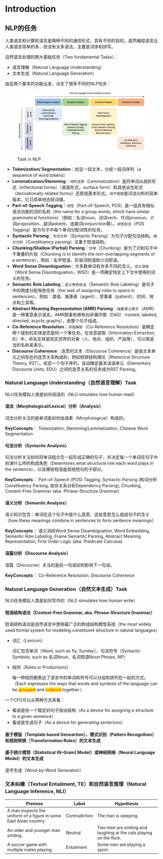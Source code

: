 # Introduction

## NLP的任务

人类语言和计算机语言是两种不同的通信形式，具有不同的目的。虽然编程语言比人类语言简单的多，但没有太多语法，主要是词序和拼写。

自然语言处理的两大基础任务（Two fundamental Tasks）：

* 语言理解（Natural Language Understanding）
* 文本生成（Natural Language Generation）

由这两个基本的功能出发，派生了很多不同的NLP任务：

<figure><img src="../.gitbook/assets/image (236).png" alt=""><figcaption><p>Task in NLP</p></figcaption></figure>

* **Tokenization/ Segmentation**：给定一段文本，分成一段词序列（a sequence of word tokens）
* **Lemmatization/Stemming**：`词形还原`（Lemmatization）是将单词从屈折形式（inflectional forms）（表面形式，surface form）和其他派生形式（derivationally related forms）还原成基本形式。`词干提取`是词法分析的简单版本，它只简单地去除词缀。
* **Part-of-Speech Tagging**：`词性`（Part-of-Speech, POS）是一组具有相似语法功能的词的名称（the name for a group words, which have similar grammatical functions）（例如：名词noun、动词verb、代词pronoun、介词proposition、副词adverb、连接词conjunction等）。`词性标注`（POS Tagging）是为句子中每个单词分配词性的任务。
* **Syntactic Parsing**：`句法分析`（Syntactic Parsing）为句子分配句法结构。`成分分析`（Constituency parsing）注重于短语结构。
* **Chunking/Shallow (Partial) Parsing**：`分块`（Chunking）是为了识别句子中不重叠的片段（Chunking is to identify the non-overlapping segments of a sentence），例如：名字短语、形容词短语和介词短语。
* **Word Sense Disambiguation**：大多数单词有许多不同的含义。`词义消岐`（Word Sense Disambiguation，WSD）是一项确定特定上下文中使用的词义的任务。
* **Semantic Role Labeling**：`语义角色标注`（Semantic Role Labeling）是句子中的跨度分配角色任务（the task of assigning roles to spans in sentences）。例如：谓语、施事者（agent）、受事者（patient）、时间、地点和工具等。
* **Abstract Meaning Representation (AMR) Parsing**：`抽象意义表示`（AMR）是一种寓意表示语言。AMR图事有根有向非循环图（DAG）（rooted, labeled, directed, acyclic graphs），由整个句子组成。
* **Co-Reference Resolution**：`共指解析`（Co-Reference Resolution）是确定两个提到的实体是否是同一个等任务。在信息提取（Information Extraction, IE）中，命名实体是现实世界的对象（人、地点、组织、产品等），可以用适当的名称来表示。
* **Discourse Coherence**：连贯的文本（Discourse Coherence）是由文本单元之间存在的连贯关系构成的，例如修辞结构理论（Rhetorical Structure Theory, RST）。给定一个句子序列，自动确定基本话语单元（Elementary Discourse Units, EDU）之间的连贯关系的任务成为RST Parsing。

### Natural Language Understanding（自然语言理解）Task

NLU任务模拟人类是如何阅读的（NLU simulates how human read）

#### 语法（Morphological/Lexical）分析（Analysis）

词法分析关注的是单词是如何由语素（Morphological）构成的。

**KeyConcepts**： Tokenization, Stemming/Lemmatization, Chinese Word Segmentation

#### 句法分析（Syntactic Analysis）

句法分析关注如何将单词组合在一起形成正确的句子，并决定每一个单词在句子中扮演什么样的构成角色（Determines what structural role each word plays in the sentence），以及哪些短语是其他短句的子部分。

**KeyConcepts**： Part-of-Speech (POS) Tagging, Syntactic Parsing (构词分析Constituency Parsing, 依存关系分析Dependency Parsing), Chunking, Context-Free Grammar (aka. Phrase-Structure Grammar)

#### 语义分析（Semantic Analysis）

语义知识包含：单词在这个句子中是什么意思、这些意思怎么组成句子的含义（how these meanings combine in sentences to form sentence meanings）

**KeyConcepts**： 语义消岐Word Sense Disambiguation, Word Embedding, Semantic Role Labeling, Frame Semantic Parsing, Abstract Meaning Representation, First Order Logic (aka. Predicate Calculus)

#### 语篇分析（Discourse Analysis）

语篇（Discourse）关注的是前一句话如何影响下一句话。

**KeyConcepts**： Co-Reference Resolution, Discourse Coherence

### Natural Language Generation（自然文本生成）Task

NLG任务模拟人类是如何写作的（NLG simulates how human write）

#### 短语结构语法（Context-Free Grammar, aka. Phrase-Structure Grammar）

短语结构语法是自然语言中使用最广泛的构成结构模型系统（the most widely used formal system for modeling constituent structure in natural languages）

*   词汇（Lexicon）

    词汇包含单词（Word, such as fly, Sunday）、句法符号（Syntactic Symbols, such as 名词Noun、名词短语Noun Phrase, NP）
*   规则（Rules or Productions）

    每一种规则都表达了语言中的单词和符号可以分组和排列在一起的方式。（Each expresses the ways that words and symbols of the language can be <mark style="color:red;">grouped</mark> and <mark style="color:red;">ordered</mark> together.）

一个CFG可以从两种方式来看：

* 看成是给一个既定的句子指派结构（As a device for assigning a structure to a given sentence）
* 看成是生成句子（As a device for generating sentences）

#### 基于模版（Template based Geneartion）、模式识别（Pattern Recognition）和规则转换（Transformation Rules）的文本生成

#### 基于统计模型（Statistical (N-Gram) Model）或神经网络（Neural Language Model）的文本生成

逐字生成（Word-by-Word Generation）

### 文本纠缠（Textual Entailment, TE）和自然语言推理（Natural Language Inference, NLI）

| Premise                                                            | Label         | Hypothesis                                                         |
| ------------------------------------------------------------------ | ------------- | ------------------------------------------------------------------ |
| A man inspects the uniform of a figure in some East Asian country. | Contradiction | The man is sleeping.                                               |
| An older and younger man smiling.                                  | Neutral       | Two men are smiling and laughing at the cats playing on the floor. |
| A soccer game with multiple males playing.                         | Entailment    | Some men are playing a sport.                                      |
